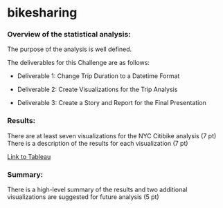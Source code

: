 # bikesharing

### Overview of the statistical analysis:

The purpose of the analysis is well defined.

The deliverables for this Challenge are as follows:

- Deliverable 1: Change Trip Duration to a Datetime Format

- Deliverable 2: Create Visualizations for the Trip Analysis

- Deliverable 3: Create a Story and Report for the Final Presentation


### Results:

There are at least seven visualizations for the NYC Citibike analysis (7 pt)
There is a description of the results for each visualization (7 pt)

[Link to Tableau](https://public.tableau.com/views/NYCCitibikeAnalysisStory/NYCCitibikeAnalysisStory?:language=en&:display_count=y&:origin=viz_share_link)

### Summary:

There is a high-level summary of the results and two additional visualizations are suggested for future analysis (5 pt)
